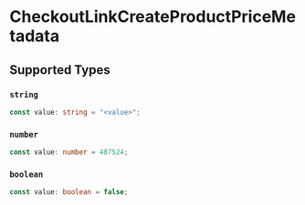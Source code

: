 # CheckoutLinkCreateProductPriceMetadata


## Supported Types

### `string`

```typescript
const value: string = "<value>";
```

### `number`

```typescript
const value: number = 487524;
```

### `boolean`

```typescript
const value: boolean = false;
```

